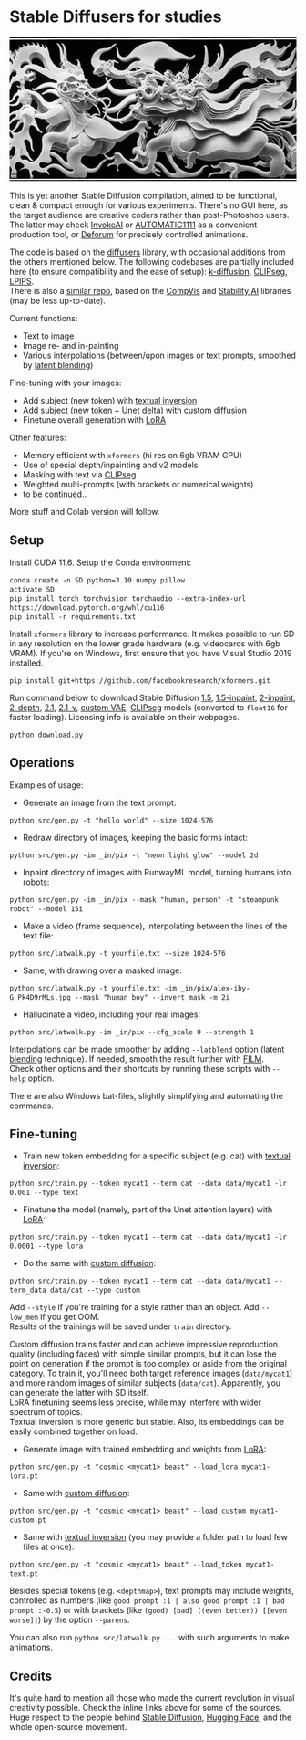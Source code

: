 # Stable Diffusers for studies

<p align='center'><img src='_in/something.jpg' /></p>

This is yet another Stable Diffusion compilation, aimed to be functional, clean & compact enough for various experiments. There's no GUI here, as the target audience are creative coders rather than post-Photoshop users. The latter may check [InvokeAI] or [AUTOMATIC1111](https://github.com/AUTOMATIC1111/stable-diffusion-webui) as a convenient production tool, or [Deforum] for precisely controlled animations.  

The code is based on the [diffusers] library, with occasional additions from the others mentioned below. The following codebases are partially included here (to ensure compatibility and the ease of setup): [k-diffusion](https://github.com/crowsonkb/k-diffusion), [CLIPseg], [LPIPS](https://github.com/richzhang/PerceptualSimilarity).  
There is also a [similar repo](https://github.com/eps696/SD), based on the [CompVis] and [Stability AI] libraries (may be less up-to-date).  

Current functions:
* Text to image
* Image re- and in-painting
* Various interpolations (between/upon images or text prompts, smoothed by [latent blending])

Fine-tuning with your images:
* Add subject (new token) with [textual inversion]
* Add subject (new token + Unet delta) with [custom diffusion]
* Finetune overall generation with [LoRA]

Other features:
* Memory efficient with `xformers` (hi res on 6gb VRAM GPU)
* Use of special depth/inpainting and v2 models
* Masking with text via [CLIPseg]
* Weighted multi-prompts (with brackets or numerical weights)
* to be continued..  

More stuff and Colab version will follow. 

## Setup

Install CUDA 11.6. Setup the Conda environment:
```
conda create -n SD python=3.10 numpy pillow 
activate SD
pip install torch torchvision torchaudio --extra-index-url https://download.pytorch.org/whl/cu116
pip install -r requirements.txt
```
Install `xformers` library to increase performance. It makes possible to run SD in any resolution on the lower grade hardware (e.g. videocards with 6gb VRAM). If you're on Windows, first ensure that you have Visual Studio 2019 installed. 
```
pip install git+https://github.com/facebookresearch/xformers.git
```
Run command below to download Stable Diffusion [1.5](https://huggingface.co/CompVis/stable-diffusion), [1.5-inpaint](https://huggingface.co/runwayml/stable-diffusion-inpainting), [2-inpaint](https://huggingface.co/stabilityai/stable-diffusion-2-inpainting), [2-depth](https://huggingface.co/stabilityai/stable-diffusion-2-depth), [2.1](https://huggingface.co/stabilityai/stable-diffusion-2-1-base), [2.1-v](https://huggingface.co/stabilityai/stable-diffusion-2-1), [custom VAE](https://huggingface.co/stabilityai/sd-vae-ft-ema), [CLIPseg] models (converted to `float16` for faster loading). Licensing info is available on their webpages.
```
python download.py
```

## Operations

Examples of usage:

* Generate an image from the text prompt:
```
python src/gen.py -t "hello world" --size 1024-576
```
* Redraw directory of images, keeping the basic forms intact:
```
python src/gen.py -im _in/pix -t "neon light glow" --model 2d
```
* Inpaint directory of images with RunwayML model, turning humans into robots:
```
python src/gen.py -im _in/pix --mask "human, person" -t "steampunk robot" --model 15i
```
* Make a video (frame sequence), interpolating between the lines of the text file:
```
python src/latwalk.py -t yourfile.txt --size 1024-576
```
* Same, with drawing over a masked image:
```
python src/latwalk.py -t yourfile.txt -im _in/pix/alex-iby-G_Pk4D9rMLs.jpg --mask "human boy" --invert_mask -m 2i
```
* Hallucinate a video, including your real images:
```
python src/latwalk.py -im _in/pix --cfg_scale 0 --strength 1
```
Interpolations can be made smoother by adding `--latblend` option ([latent blending] technique). If needed, smooth the result further with [FILM](https://github.com/google-research/frame-interpolation).  
Check other options and their shortcuts by running these scripts with `--help` option.  

There are also Windows bat-files, slightly simplifying and automating the commands. 

## Fine-tuning

* Train new token embedding for a specific subject (e.g. cat) with [textual inversion]:
```
python src/train.py --token mycat1 --term cat --data data/mycat1 -lr 0.001 --type text
```
* Finetune the model (namely, part of the Unet attention layers) with [LoRA]:
```
python src/train.py --token mycat1 --term cat --data data/mycat1 -lr 0.0001 --type lora
```
* Do the same with [custom diffusion]:
```
python src/train.py --token mycat1 --term cat --data data/mycat1 --term_data data/cat --type custom
```
Add `--style` if you're training for a style rather than an object. Add `--low_mem` if you get OOM.   
Results of the trainings will be saved under `train` directory. 

Custom diffusion trains faster and can achieve impressive reproduction quality (including faces) with simple similar prompts, but it can lose the point on generation if the prompt is too complex or aside from the original category. To train it, you'll need both target reference images (`data/mycat1`) and more random images of similar subjects (`data/cat`). Apparently, you can generate the latter with SD itself.  
LoRA finetuning seems less precise, while may interfere with wider spectrum of topics.  
Textual inversion is more generic but stable. Also, its embeddings can be easily combined together on load.  

* Generate image with trained embedding and weights from [LoRA]:
```
python src/gen.py -t "cosmic <mycat1> beast" --load_lora mycat1-lora.pt
```
* Same with [custom diffusion]:
```
python src/gen.py -t "cosmic <mycat1> beast" --load_custom mycat1-custom.pt
```
* Same with [textual inversion] (you may provide a folder path to load few files at once):
```
python src/gen.py -t "cosmic <mycat1> beast" --load_token mycat1-text.pt
```

Besides special tokens (e.g. `<depthmap>`), text prompts may include weights, controlled as numbers (like `good prompt :1 | also good prompt :1 | bad prompt :-0.5`) or with brackets (like `(good) [bad] ((even better)) [[even worse]]`) by the option `--parens`.  

You can also run `python src/latwalk.py ...` with such arguments to make animations.


## Credits

It's quite hard to mention all those who made the current revolution in visual creativity possible. Check the inline links above for some of the sources. 
Huge respect to the people behind [Stable Diffusion], [Hugging Face], and the whole open-source movement.

[Stable Diffusion]: <https://github.com/CompVis/stable-diffusion>
[diffusers]: <https://github.com/huggingface/diffusers>
[Hugging Face]: <https://huggingface.co>
[CompVis]: <https://github.com/CompVis/stable-diffusion>
[Stability AI]: <https://github.com/Stability-AI/stablediffusion>
[InvokeAI]: <https://github.com/invoke-ai/InvokeAI>
[Deforum]: <https://github.com/deforum-art/deforum-stable-diffusion>
[CLIPseg]: <https://github.com/timojl/clipseg>
[textual inversion]: <https://textual-inversion.github.io>
[custom diffusion]: <https://github.com/adobe-research/custom-diffusion>
[LoRA]: <https://github.com/cloneofsimo/lora>
[latent blending]: <https://github.com/lunarring/latentblending>